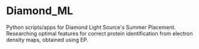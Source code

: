 # Diamond_ML

Python scripts/apps for Diamond Light Source's Summer Placement.
Researching optimal features for correct protein identification from electron density maps, obtained using EP.
